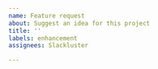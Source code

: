 ```yaml
---
name: Feature request
about: Suggest an idea for this project
title: ''
labels: enhancement
assignees: Slackluster

---
```



